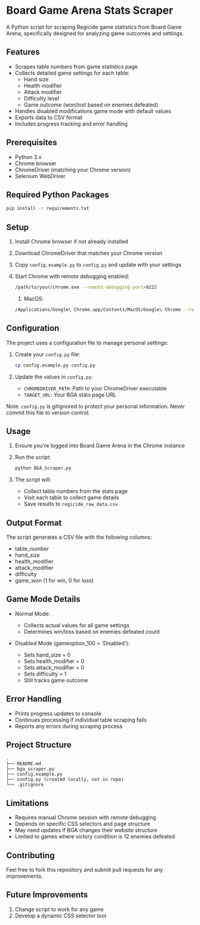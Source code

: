 # Board Game Arena Stats Scraper

A Python script for scraping Regicide game statistics from Board Game Arena, specifically designed for analyzing game outcomes and settings.

## Features

- Scrapes table numbers from game statistics page
- Collects detailed game settings for each table:
    - Hand size
    - Health modifier
    - Attack modifier
    - Difficulty level
    - Game outcome (won/lost based on enemies defeated)
- Handles disabled modifications game mode with default values
- Exports data to CSV format
- Includes progress tracking and error handling

## Prerequisites

- Python 3.x
- Chrome browser
- ChromeDriver (matching your Chrome version)
- Selenium WebDriver

## Required Python Packages

```bash
pip install -r requirements.txt
```

## Setup

1. Install Chrome browser if not already installed
2. Download ChromeDriver that matches your Chrome version
3. Copy `config.example.py` to `config.py` and update with your settings
4. Start Chrome with remote debugging enabled:

   ```bash
   /path/to/your/chrome.exe --remote-debugging-port=9222
   ```

    1. MacOS:

    ```bash
    /Applications/Google\ Chrome.app/Contents/MacOS/Google\ Chrome --remote-debugging-port=9222
   ```

## Configuration

The project uses a configuration file to manage personal settings:

1. Create your `config.py` file:

   ```bash
   cp config.example.py config.py
   ```

2. Update the values in `config.py`:
   - `CHROMEDRIVER_PATH`: Path to your ChromeDriver executable
   - `TARGET_URL`: Your BGA stats page URL

Note: `config.py` is gitignored to protect your personal information. Never commit this file to version control.

## Usage

1. Ensure you're logged into Board Game Arena in the Chrome instance
2. Run the script:

   ```bash
   python BGA_Scraper.py
   ```

3. The script will:
   - Collect table numbers from the stats page
   - Visit each table to collect game details
   - Save results to `regicide_raw_data.csv`

## Output Format

The script generates a CSV file with the following columns:
- table_number
- hand_size
- health_modifier
- attack_modifier
- difficulty
- game_won (1 for win, 0 for loss)

## Game Mode Details

- Normal Mode:
    - Collects actual values for all game settings
    - Determines win/loss based on enemies defeated count
  
- Disabled Mode (gameoption_100 = 'Disabled'):
    - Sets hand_size = 0
    - Sets health_modifier = 0
    - Sets attack_modifier = 0
    - Sets difficulty = 1
    - Still tracks game outcome

## Error Handling

- Prints progress updates to console
- Continues processing if individual table scraping fails
- Reports any errors during scraping process

## Project Structure

```
.
├── README.md
├── bga_scraper.py
├── config.example.py
├── config.py (created locally, not in repo)
└── .gitignore
```

## Limitations

- Requires manual Chrome session with remote debugging
- Depends on specific CSS selectors and page structure
- May need updates if BGA changes their website structure
- Limited to games where victory condition is 12 enemies defeated

## Contributing

Feel free to fork this repository and submit pull requests for any improvements.

## Future Improvements

1. Change script to work for any game
2. Develop a dynamic CSS selector tool
